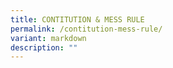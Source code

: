 ```yaml
---
title: CONTITUTION & MESS RULE
permalink: /contitution-mess-rule/
variant: markdown
description: ""
---
```

